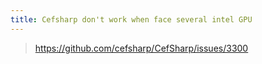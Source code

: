 ```yaml
---
title: Cefsharp don't work when face several intel GPU
---
```


> https://github.com/cefsharp/CefSharp/issues/3300
